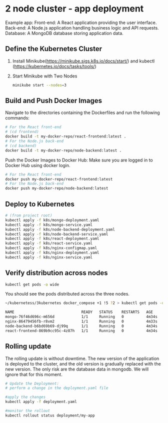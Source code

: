 # 2 node cluster - app deployment

Example app:
    Front-end: A React application providing the user interface.
    Back-end: A Node.js application handling business logic and API requests.
    Database: A MongoDB database storing application data.

## Define the Kubernetes Cluster

1. Install Minikube(<https://minikube.sigs.k8s.io/docs/start/>) and kubectl (<https://kubernetes.io/docs/tasks/tools/>)
2. Start Minikube with Two Nodes

    ```bash
    minikube start --nodes=3
    ```

## Build and Push Docker Images

Navigate to the directories containing the Dockerfiles and run the following commands:

```bash
# For the React front-end
# (cd frontend)
docker build -t my-docker-repo/react-frontend:latest .
# For the Node.js back-end
# (cd backend)
docker build -t my-docker-repo/node-backend:latest .
```

Push the Docker Images to Docker Hub:
Make sure you are logged in to Docker Hub using docker login.

```bash
# For the React front-end
docker push my-docker-repo/react-frontend:latest
# For the Node.js back-end
docker push my-docker-repo/node-backend:latest
```

## Deploy to Kubernetes

```bash
# (from project root)
kubectl apply -f k8s/mongo-deployment.yaml
kubectl apply -f k8s/mongo-service.yaml
kubectl apply -f k8s/node-backend-deployment.yaml
kubectl apply -f k8s/node-backend-service.yaml
kubectl apply -f k8s/react-deployment.yaml
kubectl apply -f k8s/react-service.yaml
kubectl apply -f k8s/nginx-configmap.yaml
kubectl apply -f k8s/nginx-deployment.yaml
kubectl apply -f k8s/nginx-service.yaml
```

## Verify distribution across nodes

```bash
kubectl get pods -o wide
```

You should see the pods distributed across the three nodes.

```bash
~/kubernetess/3kubernetes docker_compose +1 !5 ?2 > kubectl get pods -o wide                                                                                                                 13:10:32

NAME                              READY   STATUS    RESTARTS   AGE     IP           NODE           NOMINATED NODE   READINESS GATES
mongo-76f46d696c-m656d            1/1     Running   0          4m34s   10.244.2.2   minikube-m03   <none>           <none>
nginx-86479456fb-r8vm2            1/1     Running   0          4m33s   10.244.1.3   minikube-m02   <none>           <none>
node-backend-b6bd69b69-dj99q      1/1     Running   0          4m34s   10.244.1.2   minikube-m02   <none>           <none>
react-frontend-869b9cc95c-4z87h   1/1     Running   0          4m34s   10.244.0.3   minikube       <none>           <none>
```

## Rolling update 
The rolling update is without downtime. The new version of the application is deployed to the cluster, and the old version is gradually replaced with the new version. The only risk are the database data in mongodb. We will ignore that for this moment. 
```bash
# Update the Deployment:
# perform a change in the deployment.yaml file

#apply the changes
kubectl apply -f deployment.yaml

#monitor the rollout
kubectl rollout status deployment/my-app

```
